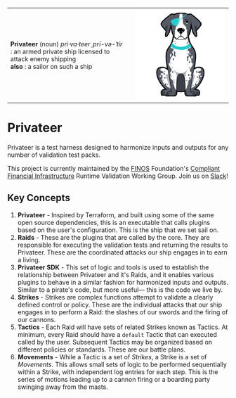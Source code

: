 |   |   |
|---|---|
| **Privateer** (noun) _pri·​va·​teer ˌprī-və-ˈtir_ <br> : an armed private ship licensed to attack enemy shipping <br> **also** : a sailor on such a ship | ![Patches the Privateer Pointer](profile/patches-small.png) |

# Privateer

Privateer is a test harness designed to harmonize inputs and outputs for any number of validation test packs.

This project is currently maintained by the [FINOS](https://finos.org) Foundation's [Compliant Financial Infrastructure](https://github.com/finos/compliant-financial-infrastructure) Runtime Validation Working Group. Join us on [Slack](https://finos-lf.slack.com/messages/cfi-runtime-validation-wg)!

## Key Concepts

1. **Privateer** - Inspired by Terraform, and built using some of the same open source dependencies, this is an executable that calls plugins based on the user's configuration. This is the ship that we set sail on.
1. **Raids** - These are the plugins that are called by the core. They are responsible for executing the validation tests and returning the results to Privateer. These are the coordinated attacks our ship engages in to earn a living.
1. **Privateer SDK** - This set of logic and tools is used to establish the relationship between Privateer and it's Raids, and it enables various plugins to behave in a similar fashion for harmonized inputs and outputs. Similar to a pirate's code, but more useful— this is the code we live by.
1. **Strikes** - Strikes are complex functions attempt to validate a clearly defined control or policy. These are the individual attacks that our ship engages in to perform a Raid: the slashes of our swords and the firing of our cannons.
1. **Tactics** - Each Raid will have sets of related Strikes known as Tactics. At minimum, every Raid should have a `default` Tactic that can executed called by the user. Subsequent Tactics may be organized based on different policies or standards. These are our battle plans.
1. **Movements** - While a Tactic is a set of _Strikes_, a Strike is a set of _Movements_. This allows small sets of logic to be performed sequentially within a Strike, with independent log entries for each step. This is the series of motions leading up to a cannon firing or a boarding party swinging away from the masts.
